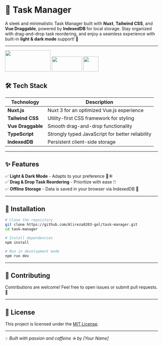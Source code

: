 # 📌 Task Manager

A sleek and minimalistic Task Manager built with **Nuxt**, **Tailwind CSS**, and **Vue Draggable**, powered by **IndexedDB** for local storage. Stay organized with drag-and-drop task reordering, and enjoy a seamless experience with built-in **light & dark mode** support! 🚀

---

 <img src="https://nuxt.com/assets/design-kit/logo-green-white.svg" width="150" height="70"> <img src="https://upload.wikimedia.org/wikipedia/commons/d/d5/Tailwind_CSS_Logo.svg" width="100" height="50">  <img src="https://raw.githubusercontent.com/remojansen/logo.ts/master/ts.png" width="50" height="50">

## 🛠️ Tech Stack

| Technology    | Description |
|--------------|------------|
| **Nuxt.js** | Nuxt 3 for an optimized Vue.js experience |
| **Tailwind CSS** | Utility-first CSS framework for styling |
| **Vue Draggable** | Smooth drag-and-drop functionality |
| **TypeScript** | Strongly typed JavaScript for better reliability |
| **IndexedDB** | Persistent client-side storage |

---

## ✨ Features

✅ **Light & Dark Mode** - Adapts to your preference 🌙☀️  
✅ **Drag & Drop Task Reordering** - Prioritize with ease 🖱️  
✅ **Offline Storage** - Data is saved in your browser via IndexedDB 💾

---

## 🚀 Installation

```bash
# Clone the repository
git clone https://github.com/Alireza8203-gol/task-manager.git
cd task-manager

# Install dependencies
npm install

# Run in development mode
npm run dev
```

---

## 🤝 Contributing

Contributions are welcome! Feel free to open issues or submit pull requests. 🙌

---

## 📜 License

This project is licensed under the [MIT License](LICENSE).

---

💡 *Built with passion and caffeine ☕ by [Your Name]*